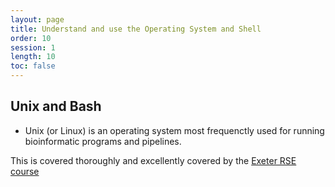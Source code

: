 ```yaml
---
layout: page
title: Understand and use the Operating System and Shell
order: 10
session: 1
length: 10
toc: false
---
```


## Unix and Bash

- Unix (or Linux) is an operating system most frequenctly used for running bioinformatic programs and pipelines.

This is covered thoroughly and excellently covered by the [Exeter RSE course](https://uniexeterrse.github.io/intro-unix-shell)
